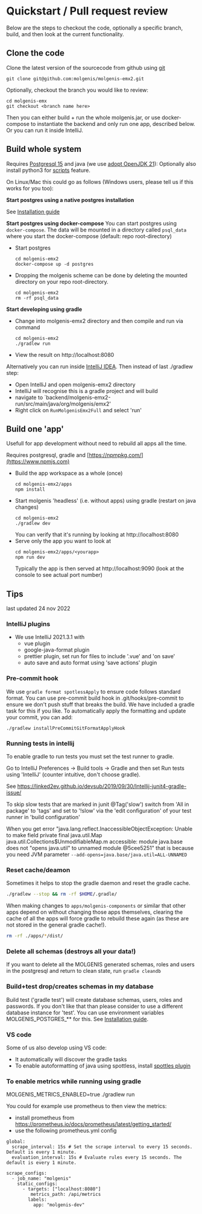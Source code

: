 # Quickstart / Pull request review

Below are the steps to checkout the code, optionally a specific branch, build, and then look at the current functionality.

## Clone the code

Clone the latest version of the sourcecode from github using [git](https://git-scm.com/downloads)

```
git clone git@github.com:molgenis/molgenis-emx2.git
```

Optionally, checkout the branch you would like to review:

```
cd molgenis-emx
git checkout <branch name here>
```

Then you can either build + run the whole molgenis.jar, or use docker-compose to instantiate the backend and only run one app, described below. Or you can run
it inside IntelliJ.

## Build whole system

Requires [Postgresql 15](https://www.postgresql.org/download/) and java (we use
[adopt OpenJDK 21](https://adoptium.net/)):
Optionally also install python3 for [scripts](use_scripts_jobs.md) feature.

On Linux/Mac this could go as follows (Windows users, please tell us if this works for you too):

**Start postgres using a native postgres installation**

See [Installation guide](run)

**Start postgres using docker-compose**
You can start postgres using `docker-compose`. The data will be mounted in a directory called `psql_data` where you start the docker-compose (default: repo
root-directory)

* Start postgres
  ```console
  cd molgenis-emx2
  docker-compose up -d postgres
  ```

* Dropping the molgenis scheme can be done by deleting the mounted directory on your repo root-directory.
  ```console
  cd molgenis-emx2
  rm -rf psql_data
  ```

**Start developing using gradle**

* Change into molgenis-emx2 directory and then compile and run via command
   ```
   cd molgenis-emx2
   ./gradlew run
   ```
* View the result on http://localhost:8080

Alternatively you can run inside [IntelliJ IDEA](https://www.jetbrains.com/idea/). Then instead of last ./gradlew step:

* Open IntelliJ and open molgenis-emx2 directory
* IntelliJ will recognise this is a gradle project and will build
* navigate to `backend/molgenis-emx2-run/src/main/java/org/molgenis/emx2'
* Right click on `RunMolgenisEmx2Full` and select 'run'

## Build one 'app'
Usefull for app development without need to rebuild all apps all the time.

Requires postgresql, gradle and [https://npmpkg.com/](https://www.npmjs.com)

* Build the app workspace as a whole (once)
  ```console
  cd molgenis-emx2/apps
  npm install
  ```
* Start molgenis 'headless' (i.e. without apps) using gradle (restart on java changes)
  ```console
  cd molgenis-emx2
  ./gradlew dev
  ```
  You can verify that it's running by looking at http://localhost:8080
* Serve only the app you want to look at
  ```console
  cd molgenis-emx2/apps/<yourapp>
  npm run dev
  ```
  Typically the app is then served at http://localhost:9090 (look at the console to see actual port number)

## Tips

last updated 24 nov 2022

### IntelliJ plugins

* We use IntelliJ 2021.3.1 with
    * vue plugin
    * google-java-format plugin
    * prettier plugin, set run for files to include '.vue' and 'on save'
    * auto save and auto format using 'save actions' plugin

### Pre-commit hook

We use `gradle format spotlessApply` to ensure code follows standard format. You can use pre-commit build hook in .git/hooks/pre-commit to ensure we don't
push stuff that breaks the build. We have included a gradle task for this if you like. To automatically apply the formatting and update your commit, you can add:

```
./gradlew installPreCommitGitFormatApplyHook
```

### Running tests in intellij

To enable gradle to run tests you must set the test runner to gradle.

Go to IntelliJ Preferences -> Build tools -> Gradle and then set Run tests using 'IntelliJ' (counter intuitive, don't choose gradle).

See https://linked2ev.github.io/devsub/2019/09/30/Intellij-junit4-gradle-issue/

To skip slow tests that are marked in junit @Tag('slow') switch from 'All in package' to 'tags' and set to '!slow' via the 'edit configuration' of your test runner in 'build configuration'

When you get error "java.lang.reflect.InaccessibleObjectException: Unable to make field private final java.util.Map java.util.Collections$UnmodifiableMap.m accessible: module java.base does not "opens java.util" to unnamed module @5cee5251"
that is because you need JVM parameter `--add-opens=java.base/java.util=ALL-UNNAMED`

### Reset cache/deamon

Sometimes it helps to stop the gradle daemon and reset the gradle cache.

```bash
./gradlew --stop && rm -rf $HOME/.gradle/
```

When making changes to `apps/molgenis-components` or similar that other apps depend on without changing those apps themselves,
clearing the cache of all the apps will force gradle to rebuild these again (as these are not stored in the general gradle cache!).

```bash
rm -rf ./apps/*/dist/
```

### Delete all schemas (destroys all your data!)

If you want to delete all the MOLGENIS generated schemas, roles and users in the postgresql and return to clean state, run
```gradle cleandb```

### Build+test drop/creates schemas in my database

Build test ('gradle test') will create database schemas, users, roles and passwords. If you don't like that than please consider to use a different database
instance for 'test'. You can use environment variables MOLGENIS_POSTGRES_** for this. See [Installation guide](run).

### VS code

Some of us also develop using VS code:

* It automatically will discover the gradle tasks
* To enable autoformatting of java using spottless,
  install [spottles plugin](https://marketplace.visualstudio.com/items?itemName=richardwillis.vscode-spotless-gradle)

### To enable metrics while running using gradle

MOLGENIS_METRICS_ENABLED=true ./gradlew run  

You could for example use prometheus to then view the metrics:
- install prometheus from https://prometheus.io/docs/prometheus/latest/getting_started/
- use the following prometheus.yml config 
```
global:
  scrape_interval: 15s # Set the scrape interval to every 15 seconds. Default is every 1 minute.
  evaluation_interval: 15s # Evaluate rules every 15 seconds. The default is every 1 minute.

scrape_configs:
  - job_name: "molgenis"
    static_configs:
      - targets: ["localhost:8080"]
         metrics_path: /api/metrics
        labels:
          app: "molgenis-dev"
```
